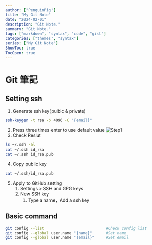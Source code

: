 ```yaml
---
author: ["PenguinPig"]
title: "My Git Note"
date: "2024-02-01"
description: "Git Note."
summary: "Git Note."
tags: ["markdown", "syntax", "code", "gist"]
categories: ["themes", "syntax"]
series: ["My Git Note"]
ShowToc: true
TocOpen: true
---
```


# Git 筆記

## Setting ssh
1. Generate ssh key(pulbic & private)
```sh
ssh-keygen -t rsa -b 4096 -C "{email}"
```
2. Press three times enter to use default value
![Step1](/home/jie/Desktop/SideProject/Blog/images/GitNote_1.png)
3. Check Reslut
```sh
ls ~/.ssh -al
cat ~/.ssh id_rsa
cat ~/.ssh id_rsa.pub
```
4. Copy public key
```sh
cat ~/.ssh/id_rsa.pub
```
5. Apply to GitHub setting
   1. Settings > SSH and GPG keys
   2. New SSH key
      1. Type a name，Add a ssh key

## Basic command

```sh
git config --list                           #Check config list
git config --global user.name "{name}"      #Set name
git config --global user.name "{email}"     #Set email
```